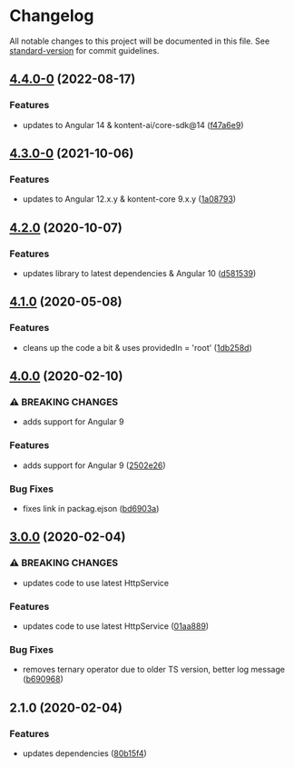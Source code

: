 # Changelog

All notable changes to this project will be documented in this file. See [standard-version](https://github.com/conventional-changelog/standard-version) for commit guidelines.

## [4.4.0-0](https://github.com/Kentico/kontent-angular-http-service/compare/v4.3.0-0...v4.4.0-0) (2022-08-17)


### Features

* updates to Angular 14 & kontent-ai/core-sdk@14 ([f47a6e9](https://github.com/Kentico/kontent-angular-http-service/commit/f47a6e96b2ab14c16ed69b4fff330fbf4814b06e))

## [4.3.0-0](https://github.com/Kentico/kontent-angular-http-service/compare/v4.2.1-0...v4.3.0-0) (2021-10-06)


### Features

* updates to Angular 12.x.y & kontent-core 9.x.y ([1a08793](https://github.com/Kentico/kontent-angular-http-service/commit/1a087935e5fa6061eacb1d2add9db8e86a4a1c09))

## [4.2.0](https://github.com/Kentico/kontent-angular-http-service/compare/v4.1.0...v4.2.0) (2020-10-07)


### Features

* updates library to latest dependencies & Angular 10 ([d581539](https://github.com/Kentico/kontent-angular-http-service/commit/d58153931b44f72bf53845ec3e1bc8f2837484eb))

## [4.1.0](https://github.com/Kentico/kontent-angular-http-service/compare/v4.0.0...v4.1.0) (2020-05-08)


### Features

* cleans up the code a bit & uses providedIn = 'root' ([1db258d](https://github.com/Kentico/kontent-angular-http-service/commit/1db258d957726cf96498e1504e18bd07e0970fbe))

## [4.0.0](https://github.com/Kentico/kontent-angular-http-service/compare/v3.0.0...v4.0.0) (2020-02-10)


### ⚠ BREAKING CHANGES

* adds support for Angular 9

### Features

* adds support for Angular 9 ([2502e26](https://github.com/Kentico/kontent-angular-http-service/commit/2502e262ba6c2f3bb549930bd6812dfb3173f744))


### Bug Fixes

* fixes link in packag.ejson ([bd6903a](https://github.com/Kentico/kontent-angular-http-service/commit/bd6903a162ddd9e11fa58c1765c5c0dc3a51c7b7))

## [3.0.0](https://github.com///compare/v2.1.0...v3.0.0) (2020-02-04)


### ⚠ BREAKING CHANGES

* updates code to use latest HttpService

### Features

* updates code to use latest HttpService ([01aa889](https://github.com///commit/01aa889011a2449bc5bbb09699007e69b22450f8))


### Bug Fixes

* removes ternary operator due to older TS version, better log message ([b690968](https://github.com///commit/b6909685b6484beb5390b0e653b1f5eec96ff161))

## 2.1.0 (2020-02-04)


### Features

* updates dependencies ([80b15f4](https://github.com///commit/80b15f42d1a0142494ac2bacb2b29dbc54cf4869))
